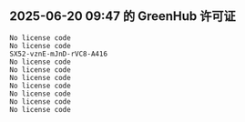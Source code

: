 ## 2025-06-20 09:47 的 GreenHub 许可证
```
No license code
No license code
SX52-vznE-mJnD-rVC8-A416
No license code
No license code
No license code
No license code
No license code
No license code
No license code
```
